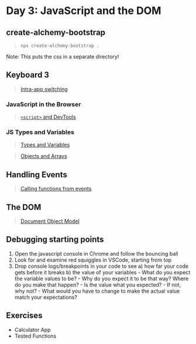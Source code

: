Day 3: JavaScript and the DOM
===

## create-alchemy-bootstrap

> `npx create-alchemy-bootstrap .`

Note: This puts the css in a separate directory!

## Keyboard 3

> [Intra-app switching](./notes/keyboard.md)

### JavaScript in the Browser

> [`<script>` and DevTools](./notes/script.md)

### JS Types and Variables

> [Types and Variables](./notes/types-vars.md)

> [Objects and Arrays](./notes/objects-and-arrays.md)

## Handling Events

> [Calling functions from events](./notes/handling-events.md)

## The DOM

> [Document Object Model](./notes/dom.md)

## Debugging starting points

1) Open the javascript console in Chrome and follow the bouncing ball
1) Look for and examine red squiggles in VSCode, starting from top
1) Drop console logs/breakpoints in your code to see 
	a) how far your code gets before it breaks
	b) the value of your variables
        - What do you expect the variable values to be? 
        - Why do you expect it to be that way? Where do you make that happen?
        - Is the value what you expected? 
        - If not, why not? 
        - What would you have to change to make the actual value match your expectations?

## Exercises

- Calculator App
- Tested Functions
